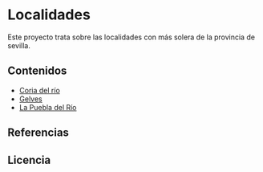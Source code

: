 # Localidades
Este proyecto trata sobre las localidades con más solera de la provincia de sevilla.

## Contenidos
- [Coria del río](coria.md)
- [Gelves](gelves.md)
- [La Puebla del Río](puebla.md)

## Referencias

## Licencia

